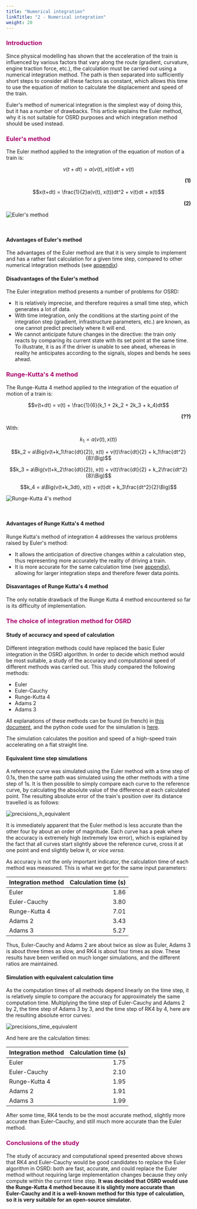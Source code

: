 ```yaml
---
title: "Numerical integration"
linkTitle: "2 - Numerical integration"
weight: 20
---
```


<!-- script to auto-render KaTeX extension : $$...$$ for outline formula, \\(...\\) for inline formula -->
<link rel="stylesheet" href="https://cdn.jsdelivr.net/npm/katex@0.15.3/dist/katex.min.css" integrity="sha384-KiWOvVjnN8qwAZbuQyWDIbfCLFhLXNETzBQjA/92pIowpC0d2O3nppDGQVgwd2nB" crossorigin="anonymous">
<script defer src="https://cdn.jsdelivr.net/npm/katex@0.15.3/dist/katex.min.js" integrity="sha384-0fdwu/T/EQMsQlrHCCHoH10pkPLlKA1jL5dFyUOvB3lfeT2540/2g6YgSi2BL14p" crossorigin="anonymous"></script>
<script defer src="https://cdn.jsdelivr.net/npm/katex@0.15.3/dist/contrib/auto-render.min.js" integrity="sha384-+XBljXPPiv+OzfbB3cVmLHf4hdUFHlWNZN5spNQ7rmHTXpd7WvJum6fIACpNNfIR" crossorigin="anonymous"
    onload="renderMathInElement(document.body);"></script>
<script src="https://polyfill.io/v3/polyfill.min.js?features=es6"></script>
<script id="MathJax-script" async src="https://cdn.jsdelivr.net/npm/mathjax@3/es5/tex-mml-chtml.js"></script>

### <font color=#aa026d>Introduction</font>

Since physical modelling has shown that the acceleration of the train is influenced by various factors that vary along the route (gradient, curvature, engine traction force, etc.), the calculation must be carried out using a numerical integration method. The path is then separated into sufficiently short steps to consider all these factors as constant, which allows this time to use the equation of motion to calculate the displacement and speed of the train.

Euler's method of numerical integration is the simplest way of doing this, but it has a number of drawbacks. This article explains the Euler method, why it is not suitable for OSRD purposes and which integration method should be used instead.

### <font color=#aa026d>Euler's method</font>

The Euler method applied to the integration of the equation of motion of a train is:

$$v(t+dt) = a(v(t), x(t))dt + v(t)$$ <div style="text-align: right"> **(1)** </div>

$$x(t+dt) = \frac{1}{2}a(v(t), x(t))dt^2 + v(t)dt + x(t)$$ <div style="text-align: right"> **(2)** </div>

![Euler's method](../euler.png)

<p>&nbsp;</p>

#### **Advantages of Euler's method**

The advantages of the Euler method are that it is very simple to implement and has a rather fast calculation for a given time step, compared to other numerical integration methods (see [appendix](#the-choice-of-integration-method-for-osrd))

#### **Disadvantages of the Euler's method**

The Euler integration method presents a number of problems for OSRD:

- It is relatively imprecise, and therefore requires a small time step, which generates a lot of data.
- With time integration, only the conditions at the starting point of the integration step (gradient, infrastructure parameters, etc.) are known, as one cannot predict precisely where it will end.
- We cannot anticipate future changes in the directive: the train only reacts by comparing its current state with its set point at the same time. To illustrate, it is as if the driver is unable to see ahead, whereas in reality he anticipates according to the signals, slopes and bends he sees ahead.

### <font color=#aa026d>Runge-Kutta's 4 method</font>

The Runge-Kutta 4 method applied to the integration of the equation of motion of a train is:

$$v(t+dt) = v(t) + \frac{1}{6}(k_1 + 2k_2 + 2k_3 + k_4)dt$$ <div style="text-align: right"> **(??)** </div>

With:

$$k_1 = a(v(t), x(t))$$

$$k_2 = a\Big(v(t+k_1\frac{dt}{2}), x(t) + v(t)\frac{dt}{2} + k_1\frac{dt^2}{8}\Big)$$

$$k_3 = a\Big(v(t+k_2\frac{dt}{2}), x(t) + v(t)\frac{dt}{2} + k_2\frac{dt^2}{8}\Big)$$

$$k_4 = a\Big(v(t+k_3dt), x(t) + v(t)dt + k_3\frac{dt^2}{2}\Big)$$

![Runge-Kutta 4's method](../rk4.png)

<p>&nbsp;</p>

#### **Advantages of Runge Kutta's 4 method**

Runge Kutta's method of integration 4 addresses the various problems raised by Euler's method:

- It allows the anticipation of directive changes within a calculation step, thus representing more accurately the reality of driving a train.
- It is more accurate for the same calculation time (see [appendix](#the-choice-of-integration-method-for-osrd)), allowing for larger integration steps and therefore fewer data points.

#### **Disavantages of Runge Kutta's 4 method**

The only notable drawback of the Runge Kutta 4 method encountered so far is its difficulty of implementation.

<font color=#aa026d>

### The choice of integration method for OSRD

</font>

#### **Study of accuracy and speed of calculation**

Different integration methods could have replaced the basic Euler integration in the OSRD algorithm. In order to decide which method would be most suitable, a study of the accuracy and computational speed of different methods was carried out. This study compared the following methods:

- Euler
- Euler-Cauchy
- Runge-Kutta 4
- Adams 2
- Adams 3

All explanations of these methods can be found (in french) in [this document](https://github.com/DGEXSolutions/osrd/wiki/documents/integration/MethodesNumeriques_EricGoncalves.pdf), and the python code used for the simulation is [here](https://raw.githubusercontent.com/wiki/DGEXSolutions/osrd/code/integration/Tests_precision.py).

The simulation calculates the position and speed of a high-speed train accelerating on a flat straight line.

#### **Equivalent time step simulations**

A reference curve was simulated using the Euler method with a time step of 0.1s, then the same path was simulated using the other methods with a time step of 1s. It is then possible to simply compare each curve to the reference curve, by calculating the absolute value of the difference at each calculated point. The resulting absolute error of the train's position over its distance travelled is as follows:

![precisions_h_equivalent](../precisions_h_equivalent.png)

It is immediately apparent that the Euler method is less accurate than the other four by about an order of magnitude. Each curve has a peak where the accuracy is extremely high (extremely low error), which is explained by the fact that all curves start slightly above the reference curve, cross it at one point and end slightly below it, or _vice versa_.

As accuracy is not the only important indicator, the calculation time of each method was measured. This is what we get for the same input parameters:

| Integration method | Calculation time (s) |
| :----------------- | -------------------: |
| Euler              |                 1.86 |
| Euler-Cauchy       |                 3.80 |
| Runge-Kutta 4      |                 7.01 |
| Adams 2            |                 3.43 |
| Adams 3            |                 5.27 |

Thus, Euler-Cauchy and Adams 2 are about twice as slow as Euler, Adams 3 is about three times as slow, and RK4 is about four times as slow. These results have been verified on much longer simulations, and the different ratios are maintained.

#### **Simulation with equivalent calculation time**

As the computation times of all methods depend linearly on the time step, it is relatively simple to compare the accuracy for approximately the same computation time. Multiplying the time step of Euler-Cauchy and Adams 2 by 2, the time step of Adams 3 by 3, and the time step of RK4 by 4, here are the resulting absolute error curves:

![precisions_time_equivalent](../precisions_time_equivalent.png)

And here are the calculation times:

| Integration method | Calculation time (s) |
| :----------------- | -------------------: |
| Euler              |                 1.75 |
| Euler-Cauchy       |                 2.10 |
| Runge-Kutta 4      |                 1.95 |
| Adams 2            |                 1.91 |
| Adams 3            |                 1.99 |

After some time, RK4 tends to be the most accurate method, slightly more accurate than Euler-Cauchy, and still much more accurate than the Euler method.

### <font color=#aa026d>Conclusions of the study</font>

The study of accuracy and computational speed presented above shows that RK4 and Euler-Cauchy would be good candidates to replace the Euler algorithm in OSRD: both are fast, accurate, and could replace the Euler method without requiring large implementation changes because they only compute within the current time step.
**It was decided that OSRD would use the Runge-Kutta 4 method because it is slightly more accurate than Euler-Cauchy and it is a well-known method for this type of calculation, so it is very suitable for an open-source simulator.**
